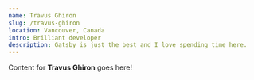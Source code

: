 ```yaml
---
name: Travus Ghiron
slug: /travus-ghiron
location: Vancouver, Canada
intro: Brilliant developer
description: Gatsby is just the best and I love spending time here.
---
```

Content for **Travus Ghiron** goes here!